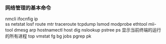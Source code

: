 ### 网络管理的基本命令
nmcli 
ifocnfig
ip  
ss
netstat
losf
route
mtr
traceroute
tcpdump
lsmod
modprobe
ethtool
mii-tool
dmesg
arp
hostnamectl
host
dig
nslookup
pstree
ps 显示当前终端的运行的所有进程
top
vmstat
fg
bg
jobs
pgrep
pk
<!--stackedit_data:
eyJoaXN0b3J5IjpbLTEyMjA4MjMwODQsLTQ3MzQyMzkzMywtMT
A1MTk3NTU3OSwtNjgwMDM3NzcsLTE0Mzc1MTMyODAsLTEwMTE1
NzA5OTUsNzMwOTk4MTE2XX0=
-->